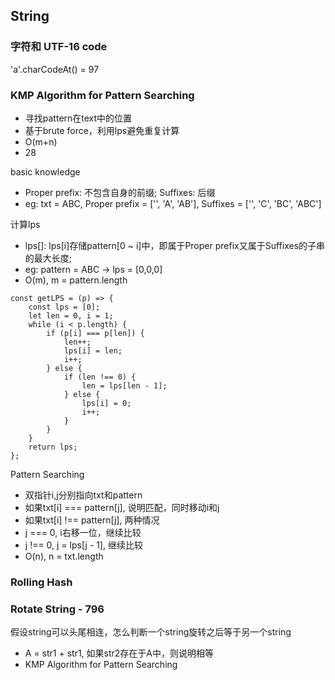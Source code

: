 ## String

### 字符和 UTF-16 code
'a'.charCodeAt() = 97

### KMP Algorithm for Pattern Searching
* 寻找pattern在text中的位置
* 基于brute force，利用lps避免重复计算
* O(m+n)
* 28

basic knowledge
* Proper prefix: 不包含自身的前缀; Suffixes: 后缀
* eg: txt = ABC, Proper prefix = ['', 'A', 'AB'], Suffixes = ['', 'C', 'BC', 'ABC']

计算lps
* lps[]: lps[i]存储pattern[0 ~ i]中，即属于Proper prefix又属于Suffixes的子串的最大长度; 
* eg: pattern = ABC -> lps = [0,0,0]
* O(m), m = pattern.length
```
const getLPS = (p) => {
    const lps = [0];
    let len = 0, i = 1;
    while (i < p.length) {
        if (p[i] === p[len]) {
            len++;
            lps[i] = len;
            i++;
        } else {
            if (len !== 0) {
                len = lps[len - 1];
            } else {
                lps[i] = 0;
                i++;
            }
        }
    }
    return lps;
};
```

Pattern Searching
* 双指针i,j分别指向txt和pattern
* 如果txt[i] === pattern[j], 说明匹配，同时移动i和j
* 如果txt[i] !== pattern[j], 两种情况
* j === 0, i右移一位，继续比较
* j !== 0, j = lps[j - 1], 继续比较
* O(n), n = txt.length

### Rolling Hash


### Rotate String - 796
假设string可以头尾相连，怎么判断一个string旋转之后等于另一个string
* A = str1 + str1, 如果str2存在于A中，则说明相等
* KMP Algorithm for Pattern Searching

